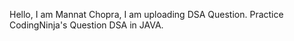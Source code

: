 Hello, I am Mannat Chopra, I am uploading DSA Question.
Practice CodingNinja's Question DSA in JAVA.
